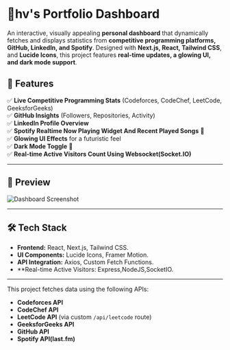 # 🌟hv's Portfolio Dashboard  

An interactive, visually appealing **personal dashboard** that dynamically fetches and displays statistics from **competitive programming platforms, GitHub, LinkedIn, and Spotify**. Designed with **Next.js, React, Tailwind CSS**, and **Lucide Icons**, this project features **real-time updates, a glowing UI, and dark mode support**.  

## 🚀 Features  

✅ **Live Competitive Programming Stats** (Codeforces, CodeChef, LeetCode, GeeksforGeeks)  
✅ **GitHub Insights** (Followers, Repositories, Activity)  
✅ **LinkedIn Profile Overview**  
✅ **Spotify Realtime Now Playing Widget And Recent Played Songs** 🎵  
✅ **Glowing UI Effects** for a futuristic feel  
✅ **Dark Mode Toggle** 🌙  
✅ **Real-time Active Visitors Count Using Websocket(Socket.IO)**  

---

## 📸 Preview  

![Dashboard Screenshot](https://your-image-link.com)  

---

## 🛠️ Tech Stack  

- **Frontend:** React, Next.js, Tailwind CSS.  
- **UI Components:** Lucide Icons, Framer Motion.  
- **API Integration:** Axios, Custom Fetch Functions.
- **Real-time Active Visitors: Express,NodeJS,SocketIO.

---

This project fetches data using the following APIs:

- **Codeforces API**  
- **CodeChef API**  
- **LeetCode API** (via custom `/api/leetcode` route)  
- **GeeksforGeeks API**  
- **GitHub API**  
- **Spotify API(last.fm)**  
